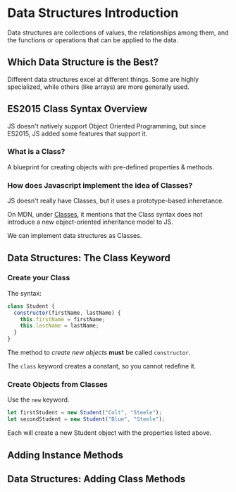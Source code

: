 # Data Structures Introduction

Data structures are collections of values, the relationships among them, and the functions or operations that can be applied to the data.

## Which Data Structure is the Best?

Different data structures excel at different things. Some are highly specialized, while others (like arrays) are more generally used.

## ES2015 Class Syntax Overview
JS doesn't natively support Object Oriented Programming, but since ES2015, JS added some features that support it.

### What is a Class?
A blueprint for creating objects with pre-defined properties & methods.

### How does Javascript implement the idea of Classes?

JS doesn't really have Classes, but it uses a prototype-based inheretance.

On MDN, under [Classes](https://developer.mozilla.org/en-US/docs/Web/JavaScript/Reference/Classes), it mentions that the Class syntax does not introduce a new object-oriented inheritance model to JS.

We can implement data structures as Classes.

## Data Structures: The Class Keyword

### Create your Class
The syntax:

```javascript
class Student {
  constructor(firstName, lastName) {
    this.firstName = firstName;
    this.lastName = lastName;
  }
}
```

The method to *create new objects* **must** be called `constructor`.

The `class` keyword creates a constant, so you cannot redefine it.

### Create Objects from Classes

Use the `new` keyword.

```javascript
let firstStudent = new Student("Colt", "Steele");
let secondStudent = new Student("Blue", "Steele");
```
Each will create a new Student object with the properties listed above.



## Adding Instance Methods
## Data Structures: Adding Class Methods